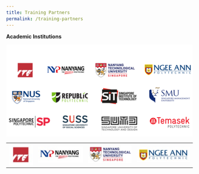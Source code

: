 ```yaml
---
title: Training Partners
permalink: /training-partners
---
```

**Academic Institutions**

![Alt text for image on Isomer site](/images/AICAC.png)



| |  |  | |
| -------- | -------- | -------- |-------- |
| <a href="https://www.ite.edu.sg" target="blank"><img src="/images/ITE%20Logo.jpg" alt="ITE logo"></a>| <a href="https://www.nyp.edu.sg" target="blank"><img src="/images/NYP%20Logo.jpg" alt="NYP logo"></a> |<a href="https://www.ntu.edu.sg" target="blank"><img src="/images/NTU%20Logo.jpg" alt="NTU logo"></a>  |<a href="https://www.np.edu.sg" target="blank"><img src="/images/NP%20Logo.jpg" alt="NP logo"></a> |